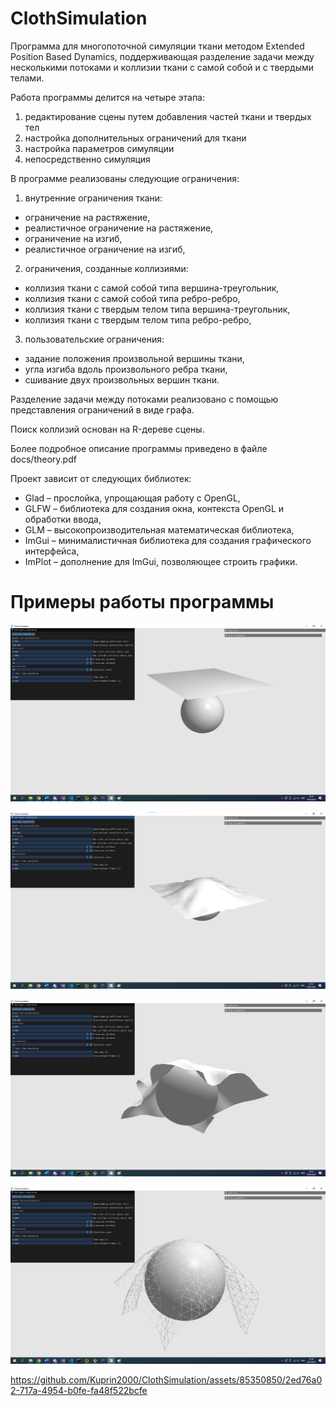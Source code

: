 # ClothSimulation
Программа для многопоточной симуляции ткани методом Extended Position Based Dynamics, поддерживающая разделение задачи между несколькими потоками и коллизии ткани с самой собой и с твердыми телами.

Работа программы делится на четыре этапа:
1) редактирование сцены путем добавления частей ткани и твердых тел
2) настройка дополнительных ограничений для ткани
3) настройка параметров симуляции
4) непосредственно симуляция

В программе реализованы следующие ограничения:
1) внутренние ограничения ткани:
  - ограничение на растяжение,
  - реалистичное ограничение на растяжение,
  - ограничение на изгиб,
  - реалистичное ограничение на изгиб,
2) ограничения, созданные коллизиями:
  - коллизия ткани с самой собой типа вершина-треугольник,
  - коллизия ткани с самой собой типа ребро-ребро,
  - коллизия ткани с твердым телом типа вершина-треугольник,
  - коллизия ткани с твердым телом типа ребро-ребро,
3) пользовательские ограничения:
  - задание положения произвольной вершины ткани,
  - угла изгиба вдоль произвольного ребра ткани,
  - сшивание двух произвольных вершин ткани.

Разделение задачи между потоками реализовано с помощью представления ограничений в виде графа.

Поиск коллизий основан на R-дереве сцены.

Более подробное описание программы приведено в файле docs/theory.pdf

Проект зависит от следующих библиотек:
- Glad – прослойка, упрощающая работу с OpenGL, 
- GLFW – библиотека для создания окна, контекста OpenGL и обработки ввода,
- GLM – высокопроизводительная математическая библиотека,
- ImGui – минималистичная библиотека для создания графического интерфейса,
- ImPlot – дополнение для ImGui, позволяющее строить графики.

# Примеры работы программы
![Alt text](docs/1.png?raw=true "1")

![Alt text](docs/2.png?raw=true "2")

![Alt text](docs/3.png?raw=true "3")

![Alt text](docs/4.png?raw=true "4")

https://github.com/Kuprin2000/ClothSimulation/assets/85350850/2ed76a02-717a-4954-b0fe-fa48f522bcfe
